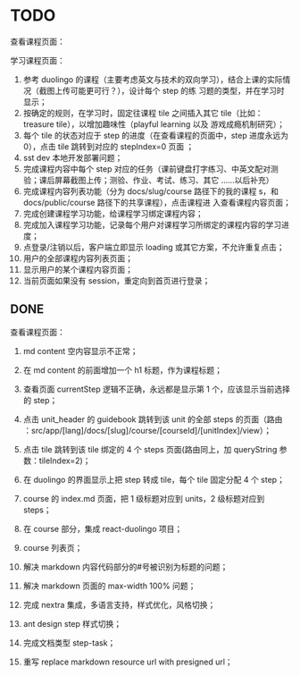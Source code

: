 # TODO

查看课程页面：

学习课程页面：

1. 参考 duolingo 的课程（主要考虑英文与技术的双向学习），结合上课的实际情况（截图上传可能更可行？），设计每个 step 的练
   习题的类型，并在学习时显示；
1. 按确定的规则，在学习时，固定往课程 tile 之间插入其它 tile（比如：treasure tile），以增加趣味性（playful learning 以及
   游戏成瘾机制研究）；
1. 每个 tile 的状态对应于 step 的进度（在查看课程的页面中，step 进度永远为 0），点击 tile 跳转到对应的 stepIndex=0 页面
   ；
1. sst dev 本地开发部署问题；
1. 完成课程内容中每个 step 对应的任务（课前键盘打字练习、中英文配对测验；课后屏幕截图上传；测验、作业、考试、练习、其它
   ……以后补充）
1. 完成课程内容列表功能（分为 docs/slug/course 路径下的我的课程 s，和 docs/public/course 路径下的共享课程），点击课程进
   入查看课程内容页面；
1. 完成创建课程学习功能，给课程学习绑定课程内容；
1. 完成加入课程学习功能，记录每个用户对课程学习所绑定的课程内容的学习进度；
1. 点登录/注销以后，客户端立即显示 loading 或其它方案，不允许重复点击；
1. 用户的全部课程内容列表页面；
1. 显示用户的某个课程内容页面；
1. 当前页面如果没有 session，重定向到首页进行登录；

## DONE

查看课程页面：

1. md content 空内容显示不正常；
1. 在 md content 的前面增加一个 h1 标题，作为课程标题；
1. 查看页面 currentStep 逻辑不正确，永远都是显示第 1 个，应该显示当前选择的 step；
1. 点击 unit_header 的 guidebook 跳转到该 unit 的全部 steps 的页面（路由
   ：src/app/[lang]/docs/[slug]/course/[courseId]/[unitIndex]/view）；
1. 点击 tile 跳转到该 tile 绑定的 4 个 steps 页面(路由同上，加 queryString 参数：tileIndex=2)；
1. 在 duolingo 的界面显示上把 step 转成 tile，每个 tile 固定分配 4 个 step；
1. course 的 index.md 页面，把 1 级标题对应到 units，2 级标题对应到 steps；

1. 在 course 部分，集成 react-duolingo 项目；
1. course 列表页；
1. 解决 markdown 内容代码部分的#号被识别为标题的问题；
1. 解决 markdown 页面的 max-width 100% 问题；
1. 完成 nextra 集成，多语言支持，样式优化，风格切换；
1. ant design step 样式切换；
1. 完成文档类型 step-task；
1. 重写 replace markdown resource url with presigned url；
